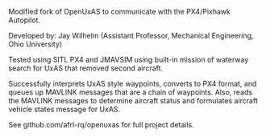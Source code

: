 Modified fork of OpenUxAS to communicate with the PX4/Pixhawk Autopilot.

Developed by: Jay Wilhelm (Assistant Professor, Mechanical Engineering, Ohio University)

Tested using SITL PX4 and JMAVSIM using built-in mission of waterway search for UxAS that removed second aircraft.

Successfully interprets  UxAS style waypoints, converts to PX4 format, and queues up MAVLINK messages that are a chain of waypoints. Also, reads the MAVLINK messages to determine aircraft status and formulates aircraft vehicle states message for UxAS.


See github.com/afrl-rq/openuxas for full project details.
